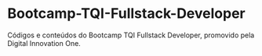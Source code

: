 # Bootcamp-TQI-Fullstack-Developer
Códigos e conteúdos do Bootcamp TQI Fullstack Developer, promovido pela Digital Innovation One.
